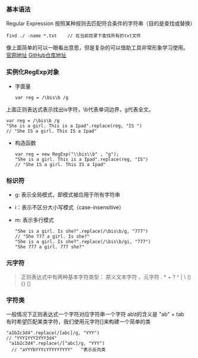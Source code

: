 ### 基本语法   
Regular Expression 按照某种规则去匹配符合条件的字符串（目的是查找或替换） 
  ```
  find ./ -name *.txt    // 在当前目录下查找所有的txt文件    
  ```    
  
像上面简单的可以一眼看出意思，但是复杂的可以借助工具非常形象学习使用。
[官网地址](www.regexper.com) [GitHub仓库地址](https://github.com/javallone/regexper-static)   

### 实例化RegExp对象      
* 字面量    
  ```
  var reg = /\bis\b /g   
  ```   
  
上面正则表达式表示找出is字符，\b代表单词边界，g代表全文。   
  ```  
  var reg = /\bis\b /g    
  "She is a girl. This is a Ipad".replace(reg, "IS ")
  // "She IS a girl. This IS a Ipad"     
  ```      
 * 构造函数    
   ```   
   var reg = new RegExp("\\bis\\b" , "g");    
   "She is a girl. This is a Ipad".replace(reg, "IS")     
   // "She IS a girl. This IS a Ipad"      
   ```       
   
### 标识符    
* g: 表示全局模式，即模式被应用于所有字符串   
* i：表示不区分大小写模式（case-insensitive）   
* m: 表示多行模式       

  ```
  "She is a girl. Is she?".replace(/\bis\b/g, "777")   
  // "She 777 a girl. Is she?"      
  "She is a girl. Is she?".replace(/\bis\b/gi, "777")      
  "She 777 a girl. 777 she?"      
  ```        
  
### 元字符
> 正则表达式中有两种基本字符类型： 原义文本字符 、元字符 . * + ? ^ | \ () {} []    

### 字符类   
一般情况下正则表达式一个字符对应字符串一个字符 ab\t的含义是 "ab" + tab      
有时希望匹配某类字符，我们使用元字符[]来构建一个简单的类   
      
  ```
  "a1b2c3d4".replace(/[abc]/g, "YYY")    
  // "YYY1YYY2YYY3d4"       
   "a1b2c3d4".replace(/[^abc]/g, "YYY")        
   // "aYYYbYYYcYYYYYYYYY"   ^表示反向类    
   ```   
   

  
  


